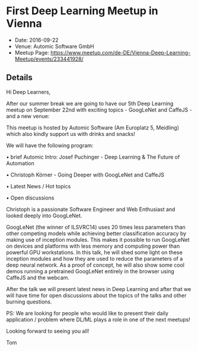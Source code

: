 # First Deep Learning Meetup in Vienna

* Date: 2016-09-22
* Venue: Automic Software GmbH
* Meetup Page: https://www.meetup.com/de-DE/Vienna-Deep-Learning-Meetup/events/233441928/

## Details

Hi Deep Learners,

After our summer break we are going to have our 5th Deep Learning meetup on September 22nd with exciting topics - GoogLeNet and CaffeJS - and a new venue:

This meetup is hosted by Automic Software (Am Europlatz 5, Meidling) which also kindly support us with drinks and snacks!

We will have the following program:

• brief Automic Intro:
Josef Puchinger - Deep Learning & The Future of Automation

• Christoph Körner - Going Deeper with GoogLeNet and CaffeJS

• Latest News / Hot topics

• Open discussions

Christoph is a passionate Software Engineer and Web Enthusiast and looked deeply into GoogLeNet.

GoogLeNet (the winner of ILSVRC14) uses 20 times less parameters than other competing models while achieving better classification accuracy by making use of inception modules. This makes it possible to run GoogLeNet on devices and platforms with less memory and computing power than powerful GPU workstations. In this talk, he will shed some light on these inception modules and how they are used to reduce the parameters of a deep neural network. As a proof of concept, he will also show some cool demos running a pretrained GoogLeNet entirely in the browser using CaffeJS and the webcam.

After the talk we will present latest news in Deep Learning and after that we will have time for open discussions about the topics of the talks and other burning questions.

PS: We are looking for people who would like to present their daily application / problem where DL/ML plays a role in one of the next meetups!

Looking forward to seeing you all!

Tom